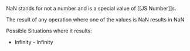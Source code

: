 NaN stands for not a number and is a special value of [[JS Number]]s.

The result of any operation where one of the values is NaN results in NaN

Possible Situations where it results:
- Infinity - Infinity

